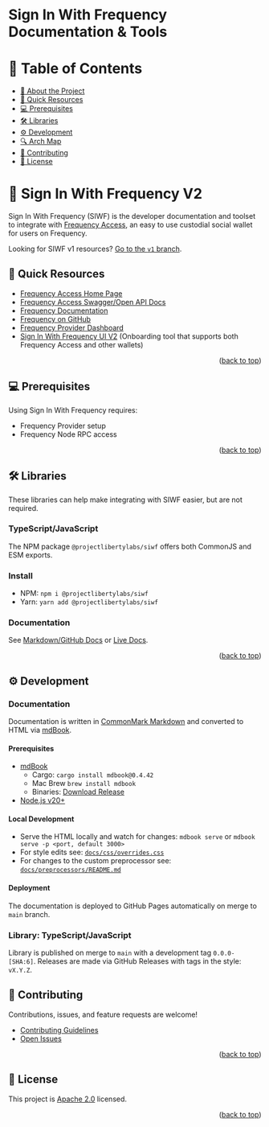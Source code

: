 # Sign In With Frequency Documentation & Tools

<!-- TABLE OF CONTENTS -->

# 📗 Table of Contents

- [📖 About the Project](#about-project)
- [🚀 Quick Resources](#-quick)
- [💻 Prerequisites](#-prerequisites)
- [🛠 Libraries](#-libraries)
- [⚙️ Development](#-development)
- [🔍 Arch Map](#-arch-maps)
- [🤝 Contributing](#-contributing)
- [📝 License](#-license)

<!-- PROJECT DESCRIPTION -->

# 📖 Sign In With Frequency V2<a name="about-project"></a>

Sign In With Frequency (SIWF) is the developer documentation and toolset to integrate with [Frequency Access](https://frequencyaccess.com), an easy to use custodial social wallet for users on Frequency.

Looking for SIWF v1 resources? [Go to the `v1` branch](https://github.com/ProjectLibertyLabs/siwf/tree/v1).

## 🚀 Quick Resources<a name="-quick"></a>

- [Frequency Access Home Page](https://frequencyaccess.com)
- [Frequency Access Swagger/Open API Docs](https://testnet.frequencyaccess.com/webjars/swagger-ui/index.html)
- [Frequency Documentation](https://docs.frequency.xyz)
- [Frequency on GitHub](https://github.com/frequency-chain/frequency)
- [Frequency Provider Dashboard](https://provider.frequency.xyz)
- [Sign In With Frequency UI V2](https://github.com/ProjectLibertyLabs/siwf) (Onboarding tool that supports both Frequency Access and other wallets)

<p align="right">(<a href="#-table-of-contents">back to top</a>)</p>

## 💻 Prerequisites<a name="-prerequisites"></a>

Using Sign In With Frequency requires:

- Frequency Provider setup
- Frequency Node RPC access

<p align="right">(<a href="#-table-of-contents">back to top</a>)</p>

## 🛠 Libraries<a name="-libraries"></a>

These libraries can help make integrating with SIWF easier, but are not required.

### TypeScript/JavaScript

The NPM package `@projectlibertylabs/siwf` offers both CommonJS and ESM exports.

### Install
- NPM: `npm i @projectlibertylabs/siwf`
- Yarn: `yarn add @projectlibertylabs/siwf`

### Documentation

See [Markdown/GitHub Docs](./docs/src/QuickStart.md) or [Live Docs](https://projectlibertylabs.github.io/siwf/v2/docs/QuickStart.html).

<p align="right">(<a href="#-table-of-contents">back to top</a>)</p>

## ⚙️ Development<a name="-development"></a>

### Documentation

Documentation is written in [CommonMark Markdown](https://rust-lang.github.io/mdBook/format/markdown.html) and converted to HTML via [mdBook](https://rust-lang.github.io/mdBook/).

#### Prerequisites

- [mdBook](https://rust-lang.github.io/mdBook/)
  - Cargo: `cargo install mdbook@0.4.42`
  - Mac Brew `brew install mdbook`
  - Binaries: [Download Release](https://github.com/rust-lang/mdBook/releases)
- [Node.js v20+](https://nodejs.org)

#### Local Development

- Serve the HTML locally and watch for changes: `mdbook serve` or `mdbook serve -p <port, default 3000>`
- For style edits see: [`docs/css/overrides.css`](./docs/css/overrides.css)
- For changes to the custom preprocessor see: [`docs/preprocessors/README.md`](./docs/preprocessors/README.md)

#### Deployment

The documentation is deployed to GitHub Pages automatically on merge to `main` branch.

### Library: TypeScript/JavaScript

Library is published on merge to `main` with a development tag `0.0.0-[SHA:6]`.
Releases are made via GitHub Releases with tags in the style: `vX.Y.Z`.

<!-- CONTRIBUTING -->

## 🤝 Contributing

Contributions, issues, and feature requests are welcome!

- [Contributing Guidelines](./CONTRIBUTING.md)
- [Open Issues](https://github.com/ProjectLibertyLabs/siwf/issues)

<p align="right">(<a href="#-table-of-contents">back to top</a>)</p>

<!-- LICENSE -->

## 📝 License

This project is [Apache 2.0](./LICENSE) licensed.

<p align="right">(<a href="#-table-of-contents">back to top</a>)</p>
